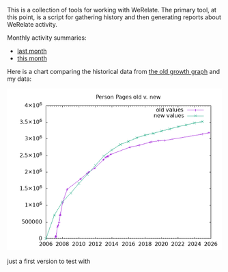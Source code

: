 This is a collection of tools for working with WeRelate.  The primary tool, at this point, is a script for gathering history and then generating reports about WeRelate activity.

Monthly activity summaries:
* [last month](report/report-lastmonth.md)
* [this month](report/report-thismonth.md)

Here is a chart comparing the historical data from [the old growth graph](https://www.werelate.org/wiki/Image:Werelate_growth_v2.jpg) and my data:

![old v. new person counts](reports/verify-persons.png)

just a first version to test with
